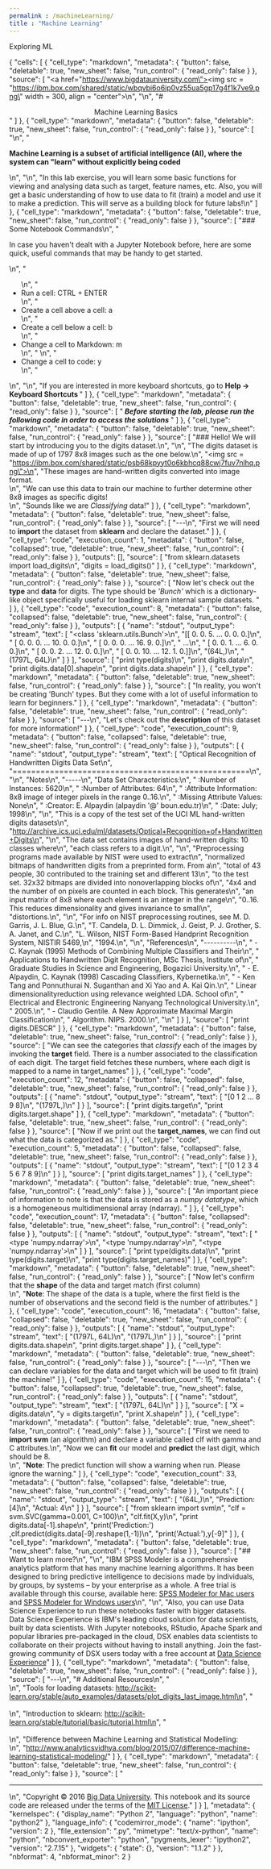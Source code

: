 ```yaml
---
permalink : /machineLearning/
title : "Machine Learning"
---
```

Exploring ML


{
 "cells": [
  {
   "cell_type": "markdown",
   "metadata": {
    "button": false,
    "deletable": true,
    "new_sheet": false,
    "run_control": {
     "read_only": false
    }
   },
   "source": [
    "<a href=\"https://www.bigdatauniversity.com\"><img src = \"https://ibm.box.com/shared/static/wbqvbi6o6ip0vz55ua5gp17g4f1k7ve9.png\" width = 300, align = \"center\"></a>\n",
    "\n",
    "# <center>Machine Learning Basics</center>"
   ]
  },
  {
   "cell_type": "markdown",
   "metadata": {
    "button": false,
    "deletable": true,
    "new_sheet": false,
    "run_control": {
     "read_only": false
    }
   },
   "source": [
    "\n",
    "<p><b>Machine Learning is a subset of artificial intelligence (AI), where the system can \"learn\" without explicitly being coded</b></p>\n",
    "\n",
    "In this lab exercise, you will learn some basic functions for viewing and analysing data such as target, feature names, etc. Also, you will get a basic understanding of how to use data to fit (train) a model and use it to make a prediction. This will serve as a building block for future labs!\n"
   ]
  },
  {
   "cell_type": "markdown",
   "metadata": {
    "button": false,
    "deletable": true,
    "new_sheet": false,
    "run_control": {
     "read_only": false
    }
   },
   "source": [
    "### Some Notebook Commands\n",
    "<p>In case you haven't dealt with a Jupyter Notebook before, here are some quick, useful commands that may be handy to get started.</p>\n",
    "<ul>\n",
    "    <li>Run a cell: CTRL + ENTER</li>\n",
    "    <li>Create a cell above a cell: a</li>\n",
    "    <li>Create a cell below a cell: b</li>\n",
    "    <li>Change a cell to Markdown: m</li>\n",
    "    \n",
    "    <li>Change a cell to code: y</li>\n",
    "</ul>\n",
    "\n",
    "If you are interested in more keyboard shortcuts, go to <b> Help -> Keyboard Shortcuts </b>"
   ]
  },
  {
   "cell_type": "markdown",
   "metadata": {
    "button": false,
    "deletable": true,
    "new_sheet": false,
    "run_control": {
     "read_only": false
    }
   },
   "source": [
    "<b> <i> Before starting the lab, please run the following code in order to access the solutions </i> </b>"
   ]
  },
  {
   "cell_type": "markdown",
   "metadata": {
    "button": false,
    "deletable": true,
    "new_sheet": false,
    "run_control": {
     "read_only": false
    }
   },
   "source": [
    "### Hello! We will start by introducing you to the digits dataset.\n",
    "\n",
    "The digits dataset is made of up of 1797 8x8 images such as the one below.\n",
    "<img src = \"https://ibm.box.com/shared/static/psb68kpyyt0o6kbhcq88cwj7fuv7nlhq.png\">\n",
    "These images are hand-written digits converted into image format. <br>\n",
    "We can use this data to train our machine to further determine other 8x8 images as specific digits! <br>\n",
    "Sounds like we are <i>Classifying</i> data!"
   ]
  },
  {
   "cell_type": "markdown",
   "metadata": {
    "button": false,
    "deletable": true,
    "new_sheet": false,
    "run_control": {
     "read_only": false
    }
   },
   "source": [
    "---\n",
    "First we will need to <b>import</b> the dataset from **sklearn** and declare the dataset."
   ]
  },
  {
   "cell_type": "code",
   "execution_count": 1,
   "metadata": {
    "button": false,
    "collapsed": true,
    "deletable": true,
    "new_sheet": false,
    "run_control": {
     "read_only": false
    }
   },
   "outputs": [],
   "source": [
    "from sklearn.datasets import load_digits\n",
    "digits = load_digits()"
   ]
  },
  {
   "cell_type": "markdown",
   "metadata": {
    "button": false,
    "deletable": true,
    "new_sheet": false,
    "run_control": {
     "read_only": false
    }
   },
   "source": [
    "Now let's check out the <b>type</b> and <b>data</b> for digits. The type should be <i>'Bunch'</i> which is a dictionary-like object specifically useful for loading sklearn internal sample datasets. "
   ]
  },
  {
   "cell_type": "code",
   "execution_count": 8,
   "metadata": {
    "button": false,
    "collapsed": false,
    "deletable": true,
    "new_sheet": false,
    "run_control": {
     "read_only": false
    }
   },
   "outputs": [
    {
     "name": "stdout",
     "output_type": "stream",
     "text": [
      "<class 'sklearn.utils.Bunch'>\n",
      "[[ 0.  0.  5. ...  0.  0.  0.]\n",
      " [ 0.  0.  0. ... 10.  0.  0.]\n",
      " [ 0.  0.  0. ... 16.  9.  0.]\n",
      " ...\n",
      " [ 0.  0.  1. ...  6.  0.  0.]\n",
      " [ 0.  0.  2. ... 12.  0.  0.]\n",
      " [ 0.  0. 10. ... 12.  1.  0.]]\n",
      "(64L,)\n",
      "(1797L, 64L)\n"
     ]
    }
   ],
   "source": [
    "print type(digits)\n",
    "print digits.data\n",
    "print digits.data[0].shape\n",
    "print digits.data.shape\n"
   ]
  },
  {
   "cell_type": "markdown",
   "metadata": {
    "button": false,
    "deletable": true,
    "new_sheet": false,
    "run_control": {
     "read_only": false
    }
   },
   "source": [
    "In reality, you won't be creating 'Bunch' types. But they come with a lot of useful information to learn for beginners."
   ]
  },
  {
   "cell_type": "markdown",
   "metadata": {
    "button": false,
    "deletable": true,
    "new_sheet": false,
    "run_control": {
     "read_only": false
    }
   },
   "source": [
    "---\n",
    "Let's check out the <b>description</b> of this dataset for more information!"
   ]
  },
  {
   "cell_type": "code",
   "execution_count": 9,
   "metadata": {
    "button": false,
    "collapsed": false,
    "deletable": true,
    "new_sheet": false,
    "run_control": {
     "read_only": false
    }
   },
   "outputs": [
    {
     "name": "stdout",
     "output_type": "stream",
     "text": [
      "Optical Recognition of Handwritten Digits Data Set\n",
      "===================================================\n",
      "\n",
      "Notes\n",
      "-----\n",
      "Data Set Characteristics:\n",
      "    :Number of Instances: 5620\n",
      "    :Number of Attributes: 64\n",
      "    :Attribute Information: 8x8 image of integer pixels in the range 0..16.\n",
      "    :Missing Attribute Values: None\n",
      "    :Creator: E. Alpaydin (alpaydin '@' boun.edu.tr)\n",
      "    :Date: July; 1998\n",
      "\n",
      "This is a copy of the test set of the UCI ML hand-written digits datasets\n",
      "http://archive.ics.uci.edu/ml/datasets/Optical+Recognition+of+Handwritten+Digits\n",
      "\n",
      "The data set contains images of hand-written digits: 10 classes where\n",
      "each class refers to a digit.\n",
      "\n",
      "Preprocessing programs made available by NIST were used to extract\n",
      "normalized bitmaps of handwritten digits from a preprinted form. From a\n",
      "total of 43 people, 30 contributed to the training set and different 13\n",
      "to the test set. 32x32 bitmaps are divided into nonoverlapping blocks of\n",
      "4x4 and the number of on pixels are counted in each block. This generates\n",
      "an input matrix of 8x8 where each element is an integer in the range\n",
      "0..16. This reduces dimensionality and gives invariance to small\n",
      "distortions.\n",
      "\n",
      "For info on NIST preprocessing routines, see M. D. Garris, J. L. Blue, G.\n",
      "T. Candela, D. L. Dimmick, J. Geist, P. J. Grother, S. A. Janet, and C.\n",
      "L. Wilson, NIST Form-Based Handprint Recognition System, NISTIR 5469,\n",
      "1994.\n",
      "\n",
      "References\n",
      "----------\n",
      "  - C. Kaynak (1995) Methods of Combining Multiple Classifiers and Their\n",
      "    Applications to Handwritten Digit Recognition, MSc Thesis, Institute of\n",
      "    Graduate Studies in Science and Engineering, Bogazici University.\n",
      "  - E. Alpaydin, C. Kaynak (1998) Cascading Classifiers, Kybernetika.\n",
      "  - Ken Tang and Ponnuthurai N. Suganthan and Xi Yao and A. Kai Qin.\n",
      "    Linear dimensionalityreduction using relevance weighted LDA. School of\n",
      "    Electrical and Electronic Engineering Nanyang Technological University.\n",
      "    2005.\n",
      "  - Claudio Gentile. A New Approximate Maximal Margin Classification\n",
      "    Algorithm. NIPS. 2000.\n",
      "\n"
     ]
    }
   ],
   "source": [
    "print digits.DESCR"
   ]
  },
  {
   "cell_type": "markdown",
   "metadata": {
    "button": false,
    "deletable": true,
    "new_sheet": false,
    "run_control": {
     "read_only": false
    }
   },
   "source": [
    "We can see the categories that <i>classify</i> each of the images by invoking the <b>target</b> field. There is a number associated to the classification of each digit. The target field fetches these numbers, where each digit is mapped to a name in target_names"
   ]
  },
  {
   "cell_type": "code",
   "execution_count": 12,
   "metadata": {
    "button": false,
    "collapsed": false,
    "deletable": true,
    "new_sheet": false,
    "run_control": {
     "read_only": false
    }
   },
   "outputs": [
    {
     "name": "stdout",
     "output_type": "stream",
     "text": [
      "[0 1 2 ... 8 9 8]\n",
      "(1797L,)\n"
     ]
    }
   ],
   "source": [
    "print digits.target\n",
    "print digits.target.shape"
   ]
  },
  {
   "cell_type": "markdown",
   "metadata": {
    "button": false,
    "deletable": true,
    "new_sheet": false,
    "run_control": {
     "read_only": false
    }
   },
   "source": [
    "Now if we print out the <b>target_names</b>, we can find out what the data is categorized as."
   ]
  },
  {
   "cell_type": "code",
   "execution_count": 5,
   "metadata": {
    "button": false,
    "collapsed": false,
    "deletable": true,
    "new_sheet": false,
    "run_control": {
     "read_only": false
    }
   },
   "outputs": [
    {
     "name": "stdout",
     "output_type": "stream",
     "text": [
      "[0 1 2 3 4 5 6 7 8 9]\n"
     ]
    }
   ],
   "source": [
    "print digits.target_names"
   ]
  },
  {
   "cell_type": "markdown",
   "metadata": {
    "button": false,
    "deletable": true,
    "new_sheet": false,
    "run_control": {
     "read_only": false
    }
   },
   "source": [
    "An important piece of information to note is that the data is stored as a <i>numpy datatype</i>, which is a homogeneous multidimensional array (ndarray). "
   ]
  },
  {
   "cell_type": "code",
   "execution_count": 17,
   "metadata": {
    "button": false,
    "collapsed": false,
    "deletable": true,
    "new_sheet": false,
    "run_control": {
     "read_only": false
    }
   },
   "outputs": [
    {
     "name": "stdout",
     "output_type": "stream",
     "text": [
      "<type 'numpy.ndarray'>\n",
      "<type 'numpy.ndarray'>\n",
      "<type 'numpy.ndarray'>\n"
     ]
    }
   ],
   "source": [
    "print type(digits.data)\n",
    "print type(digits.target)\n",
    "print type(digits.target_names)"
   ]
  },
  {
   "cell_type": "markdown",
   "metadata": {
    "button": false,
    "deletable": true,
    "new_sheet": false,
    "run_control": {
     "read_only": false
    }
   },
   "source": [
    "Now let's confirm that the <b>shape</b> of the data and target match (first column) <br>\n",
    "<b>Note</b>: The shape of the data is a tuple, where the first field is the number of observations and the second field is the number of attributes."
   ]
  },
  {
   "cell_type": "code",
   "execution_count": 16,
   "metadata": {
    "button": false,
    "collapsed": false,
    "deletable": true,
    "new_sheet": false,
    "run_control": {
     "read_only": false
    }
   },
   "outputs": [
    {
     "name": "stdout",
     "output_type": "stream",
     "text": [
      "(1797L, 64L)\n",
      "(1797L,)\n"
     ]
    }
   ],
   "source": [
    "print digits.data.shape\n",
    "print digits.target.shape"
   ]
  },
  {
   "cell_type": "markdown",
   "metadata": {
    "button": false,
    "deletable": true,
    "new_sheet": false,
    "run_control": {
     "read_only": false
    }
   },
   "source": [
    "---\n",
    "Then we can declare variables for the data and target which will be used to fit (train) the machine!"
   ]
  },
  {
   "cell_type": "code",
   "execution_count": 15,
   "metadata": {
    "button": false,
    "collapsed": true,
    "deletable": true,
    "new_sheet": false,
    "run_control": {
     "read_only": false
    }
   },
   "outputs": [
    {
     "name": "stdout",
     "output_type": "stream",
     "text": [
      "(1797L, 64L)\n"
     ]
    }
   ],
   "source": [
    "X = digits.data\n",
    "y = digits.target\n",
    "print X.shape\n"
   ]
  },
  {
   "cell_type": "markdown",
   "metadata": {
    "button": false,
    "deletable": true,
    "new_sheet": false,
    "run_control": {
     "read_only": false
    }
   },
   "source": [
    "First we need to <b>import svm</b> (an algorithm) and declare a variable called clf with gamma and C attributes.\n",
    "Now we can <b>fit</b> our model and <b>predict</b> the last digit, which should be 8. <br>\n",
    "<b>Note</b>: The predict function will show a warning when run. Please ignore the warning."
   ]
  },
  {
   "cell_type": "code",
   "execution_count": 33,
   "metadata": {
    "button": false,
    "collapsed": false,
    "deletable": true,
    "new_sheet": false,
    "run_control": {
     "read_only": false
    }
   },
   "outputs": [
    {
     "name": "stdout",
     "output_type": "stream",
     "text": [
      "(64L,)\n",
      "Prediction: [4]\n",
      "Actual: 4\n"
     ]
    }
   ],
   "source": [
    "from sklearn import svm\n",
    "clf = svm.SVC(gamma=0.001, C=100)\n",
    "clf.fit(X,y)\n",
    "print digits.data[-1].shape\n",
    "print('Prediction:') ,clf.predict(digits.data[-9].reshape(1,-1))\n",
    "print('Actual:'),y[-9]"
   ]
  },
  {
   "cell_type": "markdown",
   "metadata": {
    "button": false,
    "deletable": true,
    "new_sheet": false,
    "run_control": {
     "read_only": false
    }
   },
   "source": [
    "## Want to learn more?\n",
    "\n",
    "IBM SPSS Modeler is a comprehensive analytics platform that has many machine learning algorithms. It has been designed to bring predictive intelligence to decisions made by individuals, by groups, by systems – by your enterprise as a whole. A free trial is available through this course, available here: [SPSS Modeler for Mac users](https://cocl.us/ML0101EN_SPSSMod_mac) and [SPSS Modeler for Windows users](https://cocl.us/ML0101EN_SPSSMod_win)\n",
    "\n",
    "Also, you can use Data Science Experience to run these notebooks faster with bigger datasets. Data Science Experience is IBM's leading cloud solution for data scientists, built by data scientists. With Jupyter notebooks, RStudio, Apache Spark and popular libraries pre-packaged in the cloud, DSX enables data scientists to collaborate on their projects without having to install anything. Join the fast-growing community of DSX users today with a free account at [Data Science Experience](https://cocl.us/ML0101EN_DSX)"
   ]
  },
  {
   "cell_type": "markdown",
   "metadata": {
    "button": false,
    "deletable": true,
    "new_sheet": false,
    "run_control": {
     "read_only": false
    }
   },
   "source": [
    "---\n",
    "# Additional Resources\n",
    "<br>\n",
    "Tools for loading datasets: http://scikit-learn.org/stable/auto_examples/datasets/plot_digits_last_image.html\n",
    "<br><br>\n",
    "Introduction to sklearn: http://scikit-learn.org/stable/tutorial/basic/tutorial.html\n",
    "<br><br>\n",
    "Difference between Machine Learning and Statistical Modelling: <br>\n",
    "http://www.analyticsvidhya.com/blog/2015/07/difference-machine-learning-statistical-modeling/"
   ]
  },
  {
   "cell_type": "markdown",
   "metadata": {
    "button": false,
    "deletable": true,
    "new_sheet": false,
    "run_control": {
     "read_only": false
    }
   },
   "source": [
    "<hr>\n",
    "Copyright &copy; 2016 [Big Data University](https://bigdatauniversity.com/?utm_source=bducopyrightlink&utm_medium=dswb&utm_campaign=bdu). This notebook and its source code are released under the terms of the [MIT License](https://bigdatauniversity.com/mit-license/).​"
   ]
  }
 ],
 "metadata": {
  "kernelspec": {
   "display_name": "Python 2",
   "language": "python",
   "name": "python2"
  },
  "language_info": {
   "codemirror_mode": {
    "name": "ipython",
    "version": 2
   },
   "file_extension": ".py",
   "mimetype": "text/x-python",
   "name": "python",
   "nbconvert_exporter": "python",
   "pygments_lexer": "ipython2",
   "version": "2.7.15"
  },
  "widgets": {
   "state": {},
   "version": "1.1.2"
  }
 },
 "nbformat": 4,
 "nbformat_minor": 2
}
